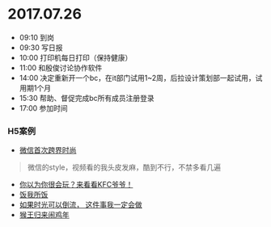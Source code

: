 # 2017.07.26

- 09:10 到岗
- 09:30 写日报
- 10:00 打印机每日打印（保持健康）
- 11:00 和殷俊讨论协作软件
- 14:00 决定重新开一个bc，在it部门试用1~2周，后拉设计策划部一起试用，试用期1个月
- 15:30 帮助、督促完成bc所有成员注册登录
- 17:00 参加时间

### H5案例

- [微信首次跨界时尚](https://game.weixin.qq.com/cgi-bin/act?actid=6504&k=lFOASadHzgY3UByfJUTQDg&q=0&jsapi_ticket=1&from=singlemessage&isappinstalled=0#wechat_redirect)
> 微信的style，视频看的我头皮发麻，酷到不行，不禁多看几遍
- [你以为你很会玩？来看看KFC爷爷！](http://cf.qq.com/act/a20170718kfc/index.htm)
- [饭我所饭](http://go.163.com/2017/0619/KFC/index.html?from=groupmessage&isappinstalled=0)
- [如果时光可以倒流， 这件事我一定会做](http://cpic.kfc.com.cn/toutiao201703/index.html)
- [猴王归来闹鸡年](http://kids2017cny.kfc.com.cn/index)



  